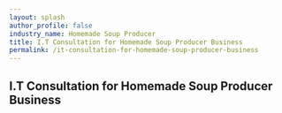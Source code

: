 ```yaml
---
layout: splash 
author_profile: false 
industry_name: Homemade Soup Producer
title: I.T Consultation for Homemade Soup Producer Business
permalink: /it-consultation-for-homemade-soup-producer-business
---
```


## I.T Consultation for Homemade Soup Producer Business